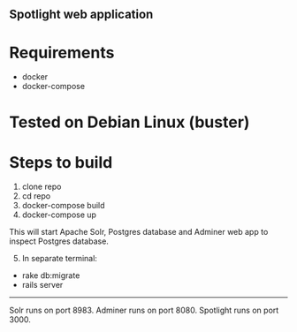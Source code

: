 ## Spotlight web application

# Requirements
- docker
- docker-compose

# Tested on Debian Linux (buster)

# Steps to build
1. clone repo
2. cd repo
3. docker-compose build
4. docker-compose up

This will start Apache Solr, Postgres database and Adminer web app to inspect Postgres database.

5. In separate terminal:
- rake db:migrate
- rails server

----------------------------------------

Solr runs on port 8983.
Adminer runs on port 8080.
Spotlight runs on port 3000.
